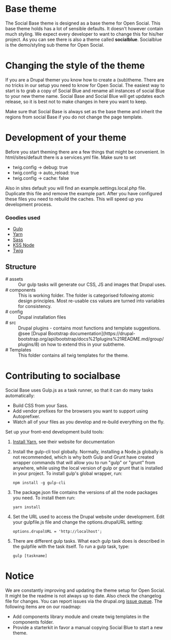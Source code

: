 # Base theme #
The Social Base theme is designed as a base theme for Open Social. This base
theme holds has a lot of sensible defaults. It doesn't however contain much
styling. We expect every developer to want to change this for his/her project.
As you can see there is also a theme called **socialblue**. Socialblue is the
demo/styling sub theme for Open Social.


# Changing the style of the theme  #
If you are a Drupal themer you know how to create a (sub)theme. There are no
tricks in our setup you need to know for Open Social. The easiest way to start
is to grab a copy of Social Blue and rename all instances of social Blue to your
new theme name. Social Base and Social Blue will get updates each release, so it
is best not to make changes in here you want to keep.

Make sure that Social Base is always set as the base theme and inherit the
regions from social Base if you do not change the page template.

# Development of your theme #
Before you start theming there are a few things that might be convenient. In
html/sites/default there is a services.yml file. Make sure to set
* twig.config -> debug: true
* twig.config -> auto_reload: true
* twig.config -> cache: false

Also in sites default you will find an example.settings.local.php file.
Duplicate this file and remove the example part. After you have configured these
files you need to rebuild the caches. This will speed up you development
process.

### Goodies used

- [Gulp](http://gulpjs.com/) 
- [Yarn](https://yarnpkg.com)
- [Sass](http://sass-lang.com/)
- [KSS Node](https://github.com/kss-node/kss-node)
- [Twig](https://www.drupal.org/docs/8/theming/twig)

## Structure

<dl>
<dt># assets</dt>
<dd>Our gulp tasks will generate our CSS, JS and images that Drupal uses.</dd>
<dt># components</dt>
<dd>This is working folder. The folder is categorised following atomic design
principles. Most re-usable css values are turned into variables for consistency.
</dd>
<dt># config</dt>
<dd>Drupal installation files</dd>
<dt># src</dt>
<dd>Drupal plugins - contains most functions and template suggestions. 
@see [Drupal Bootstrap documentation](https://drupal-bootstrap.org/api/bootstrap/docs%21plugins%21README.md/group/plugins/8) on how to extend this in your subtheme.</dd>

<dt># Templates</dt>
<dd>This folder contains all twig templates for the theme.</dd>



# Contributing to socialbase #

Social Base uses Gulp.js as a task runner, so that it can do many tasks
automatically:
 - Build CSS from your Sass.
 - Add vendor prefixes for the browsers you want to support using Autoprefixer.
 - Watch all of your files as you develop and re-build everything on the fly.

Set up your front-end development build tools:

1. [Install Yarn](https://yarnpkg.com/en/docs/install), see their website for
documentation

2. Install the gulp-cli tool globally. Normally, installing a Node.js globally
  is not recommended, which is why both Gulp and Grunt have created wrapper
  commands that will allow you to run "gulp" or "grunt" from anywhere, while
  using the local version of gulp or grunt that is installed in your project.
  To install gulp's global wrapper, run:
    ```
    npm install -g gulp-cli
    ```

3. The package.json file contains the versions of all the node packages you
need. To install them run:
    ```
    yarn install
    ```
    
4. Set the URL used to access the Drupal website under development. Edit your
    gulpfile.js file and change the options.drupalURL setting:
    ```
    options.drupalURL = 'http://localhost';
    ```

4. There are different gulp tasks. What each gulp task does is described in the
gulpfile with the task itself. To run a gulp task, type:
    ```
    gulp [taskname]
    ``` 

# Notice
We are constantly improving and updating the theme setup for Open Social. It
might be the readme is not always up to date. Also check the changelog file for
changes. You can report issues via the drupal.org [issue queue](https://www.drupal.org/project/issues/social?categories=All).
The following items are on our roadmap:
* Add components library module and create twig templates in the components folder.
* Provide a starterkit in favor a manual copying Social Blue to start a new theme.
